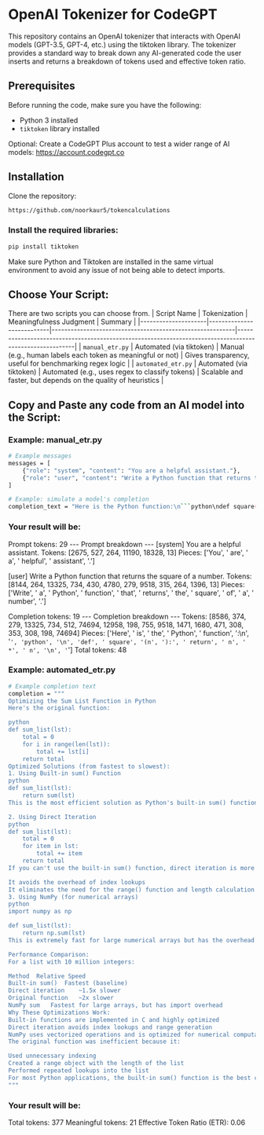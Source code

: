 # OpenAI Tokenizer for CodeGPT

This repository contains an OpenAI tokenizer that interacts with OpenAI models (GPT-3.5, GPT-4, etc.) using the tiktoken library. The tokenizer provides a standard way to break down any AI-generated code the user inserts and returns a breakdown of tokens used and effective token ratio.

## Prerequisites

Before running the code, make sure you have the following:

- Python 3 installed
- `tiktoken` library installed

Optional: 
Create a CodeGPT Plus account to test a wider range of AI models: https://account.codegpt.co

## Installation

Clone the repository:

```bash
https://github.com/noorkaur5/tokencalculations
```

### Install the required libraries:

```bash
pip install tiktoken
```

Make sure Python and Tiktoken are installed in the same virtual environment to avoid any issue of not being able to detect imports.

## Choose Your Script:

There are two scripts you can choose from.
| Script Name        | Tokenization              | Meaningfulness Judgment                                  | Summary                                                                                                |
|---------------------|---------------------------|----------------------------------------------------------|--------------------------------------------------------------------------------------------------------|
| `manual_etr.py`    | Automated (via tiktoken) | Manual (e.g., human labels each token as meaningful or not) | Gives transparency, useful for benchmarking regex logic                                                 |
| `automated_etr.py` | Automated (via tiktoken) | Automated (e.g., uses regex to classify tokens)         | Scalable and faster, but depends on the quality of heuristics                                          |

## Copy and Paste any code from an AI model into the Script:

### Example: manual_etr.py
```bash
# Example messages
messages = [
    {"role": "system", "content": "You are a helpful assistant."},
    {"role": "user", "content": "Write a Python function that returns the square of a number."}
]

# Example: simulate a model's completion
completion_text = "Here is the Python function:\n```python\ndef square(n): return n * n\n```"
```
### Your result will be:
Prompt tokens: 29
--- Prompt breakdown ---
[system] You are a helpful assistant.
Tokens: [2675, 527, 264, 11190, 18328, 13]
Pieces: ['You', ' are', ' a', ' helpful', ' assistant', '.']

[user] Write a Python function that returns the square of a number.
Tokens: [8144, 264, 13325, 734, 430, 4780, 279, 9518, 315, 264, 1396, 13]
Pieces: ['Write', ' a', ' Python', ' function', ' that', ' returns', ' the', ' square', ' of', ' a', ' number', '.']

Completion tokens: 19
--- Completion breakdown ---
Tokens: [8586, 374, 279, 13325, 734, 512, 74694, 12958, 198, 755, 9518, 1471, 1680, 471, 308, 353, 308, 198, 74694]
Pieces: ['Here', ' is', ' the', ' Python', ' function', ':\n', '```', 'python', '\n', 'def', ' square', '(n', '):', ' return', ' n', ' *', ' n', '\n', '```']
Total tokens: 48

### Example: automated_etr.py
```bash
# Example completion text
completion = """
Optimizing the Sum List Function in Python
Here's the original function:

python
def sum_list(lst):
    total = 0
    for i in range(len(lst)):
        total += lst[i]
    return total
Optimized Solutions (from fastest to slowest):
1. Using Built-in sum() Function
python
def sum_list(lst):
    return sum(lst)
This is the most efficient solution as Python's built-in sum() function is implemented in C and highly optimized.

2. Using Direct Iteration
python
def sum_list(lst):
    total = 0
    for item in lst:
        total += item
    return total
If you can't use the built-in sum() function, direct iteration is more efficient than using indices because:

It avoids the overhead of index lookups
It eliminates the need for the range() function and length calculation
3. Using NumPy (for numerical arrays)
python
import numpy as np

def sum_list(lst):
    return np.sum(lst)
This is extremely fast for large numerical arrays but has the overhead of importing NumPy.

Performance Comparison:
For a list with 10 million integers:

Method	Relative Speed
Built-in sum()	Fastest (baseline)
Direct iteration	~1.5x slower
Original function	~2x slower
NumPy sum	Fastest for large arrays, but has import overhead
Why These Optimizations Work:
Built-in functions are implemented in C and highly optimized
Direct iteration avoids index lookups and range generation
NumPy uses vectorized operations and is optimized for numerical computations
The original function was inefficient because it:

Used unnecessary indexing
Created a range object with the length of the list
Performed repeated lookups into the list
For most Python applications, the built-in sum() function is the best choice for summing a list.
"""
```

### Your result will be:
Total tokens: 377
Meaningful tokens: 21
Effective Token Ratio (ETR): 0.06
